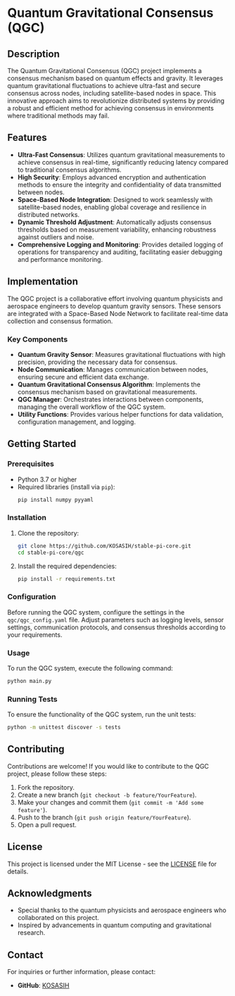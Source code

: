 # Quantum Gravitational Consensus (QGC)

## Description
The Quantum Gravitational Consensus (QGC) project implements a consensus mechanism based on quantum effects and gravity. It leverages quantum gravitational fluctuations to achieve ultra-fast and secure consensus across nodes, including satellite-based nodes in space. This innovative approach aims to revolutionize distributed systems by providing a robust and efficient method for achieving consensus in environments where traditional methods may fail.

## Features
- **Ultra-Fast Consensus**: Utilizes quantum gravitational measurements to achieve consensus in real-time, significantly reducing latency compared to traditional consensus algorithms.
- **High Security**: Employs advanced encryption and authentication methods to ensure the integrity and confidentiality of data transmitted between nodes.
- **Space-Based Node Integration**: Designed to work seamlessly with satellite-based nodes, enabling global coverage and resilience in distributed networks.
- **Dynamic Threshold Adjustment**: Automatically adjusts consensus thresholds based on measurement variability, enhancing robustness against outliers and noise.
- **Comprehensive Logging and Monitoring**: Provides detailed logging of operations for transparency and auditing, facilitating easier debugging and performance monitoring.

## Implementation
The QGC project is a collaborative effort involving quantum physicists and aerospace engineers to develop quantum gravity sensors. These sensors are integrated with a Space-Based Node Network to facilitate real-time data collection and consensus formation.

### Key Components
- **Quantum Gravity Sensor**: Measures gravitational fluctuations with high precision, providing the necessary data for consensus.
- **Node Communication**: Manages communication between nodes, ensuring secure and efficient data exchange.
- **Quantum Gravitational Consensus Algorithm**: Implements the consensus mechanism based on gravitational measurements.
- **QGC Manager**: Orchestrates interactions between components, managing the overall workflow of the QGC system.
- **Utility Functions**: Provides various helper functions for data validation, configuration management, and logging.

## Getting Started

### Prerequisites
- Python 3.7 or higher
- Required libraries (install via `pip`):
  ```bash
  pip install numpy pyyaml
  ```

### Installation
1. Clone the repository:
   ```bash
   git clone https://github.com/KOSASIH/stable-pi-core.git
   cd stable-pi-core/qgc
   ```

2. Install the required dependencies:
   ```bash
   pip install -r requirements.txt
   ```

### Configuration
Before running the QGC system, configure the settings in the `qgc/qgc_config.yaml` file. Adjust parameters such as logging levels, sensor settings, communication protocols, and consensus thresholds according to your requirements.

### Usage
To run the QGC system, execute the following command:
```bash
python main.py
```

### Running Tests
To ensure the functionality of the QGC system, run the unit tests:
```bash
python -m unittest discover -s tests
```

## Contributing
Contributions are welcome! If you would like to contribute to the QGC project, please follow these steps:
1. Fork the repository.
2. Create a new branch (`git checkout -b feature/YourFeature`).
3. Make your changes and commit them (`git commit -m 'Add some feature'`).
4. Push to the branch (`git push origin feature/YourFeature`).
5. Open a pull request.

## License
This project is licensed under the MIT License - see the [LICENSE](LICENSE) file for details.

## Acknowledgments
- Special thanks to the quantum physicists and aerospace engineers who collaborated on this project.
- Inspired by advancements in quantum computing and gravitational research.

## Contact
For inquiries or further information, please contact:

- **GitHub**: [KOSASIH](https://github.com/KOSASIH)
